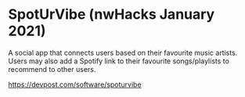 # SpotUrVibe (nwHacks January 2021)

A social app that connects users based on their favourite music artists. Users may also add a Spotify link to their favourite songs/playlists to recommend to other users.

https://devpost.com/software/spoturvibe
